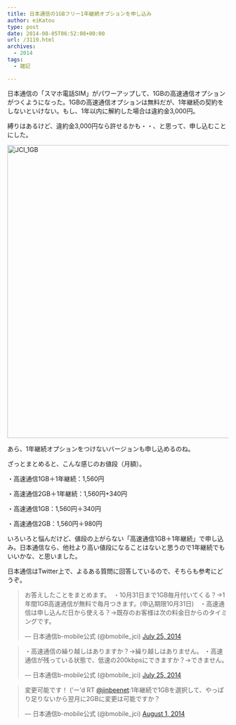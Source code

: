 ```yaml
---
title: 日本通信の1GBフリー1年継続オプションを申し込み
author: eiKatou
type: post
date: 2014-08-05T06:52:08+00:00
url: /3119.html
archives:
  - 2014
tags:
  - 雑記

---
```

日本通信の「スマホ電話SIM」がパワーアップして、1GBの高速通信オプションがつくようになった。1GBの高速通信オプションは無料だが、1年継続の契約をしないといけない。もし、1年以内に解約した場合は違約金3,000円。

縛りはあるけど、違約金3,000円なら許せるかも・・、と思って、申し込むことにした。

[<img src="/uploads/2014/08/140805-0001.jpg" alt="JCI_1GB" width="892" height="666" class="alignnone size-full wp-image-3120" srcset="/uploads/2014/08/140805-0001.jpg 892w, /blog/uploads/2014/08/140805-0001-300x223.jpg 300w" sizes="(max-width: 892px) 100vw, 892px" />][1]

あら、1年継続オプションをつけないバージョンも申し込めるのね。

ざっとまとめると、こんな感じのお値段（月額）。
  
・高速通信1GB＋1年継続：1,560円
  
・高速通信2GB＋1年継続：1,560円+340円
  
・高速通信1GB：1,560円＋340円
  
・高速通信2GB：1,560円＋980円

いろいろと悩んだけど、値段の上がらない「高速通信1GB＋1年継続」で申し込み。日本通信なら、他社より高い値段になることはないと思うので1年継続でもいいかな、と思いました。 

日本通信はTwitter上で、よるある質問に回答しているので、そちらも参考にどうぞ。

<blockquote class="twitter-tweet" width="550">
  <p>
    お答えしたことをまとめます。　・10月31日まで1GB毎月付いてくる？→1年間1GB高速通信が無料で毎月つきます。(申込期限10月31日)　・高速通信は申し込んだ日から使える？→既存のお客様は次の料金日からのタイミングです。　
  </p>
  
  <p>
    &mdash; 日本通信b-mobile公式 (@bmobile_jci) <a href="https://twitter.com/bmobile_jci/statuses/492552831451140096">July 25, 2014</a>
  </p>
</blockquote>



<blockquote class="twitter-tweet" width="550">
  <p>
    ・高速通信の繰り越しはありますか？→繰り越しはありません。&#10;・高速通信が残っている状態で、低速の200kbpsにできますか？→できません。
  </p>
  
  <p>
    &mdash; 日本通信b-mobile公式 (@bmobile_jci) <a href="https://twitter.com/bmobile_jci/statuses/492553127950684161">July 25, 2014</a>
  </p>
</blockquote>



<blockquote class="twitter-tweet" width="550">
  <p>
    変更可能です！ (’ー’d RT <a href="https://twitter.com/jinbeenet">@jinbeenet</a>:1年継続で1GBを選択して、やっぱり足りないから翌月に2GBに変更は可能ですか？
  </p>
  
  <p>
    &mdash; 日本通信b-mobile公式 (@bmobile_jci) <a href="https://twitter.com/bmobile_jci/statuses/495000973333364739">August 1, 2014</a>
  </p>
</blockquote>

 [1]: /blog/uploads/2014/08/140805-0001.jpg
